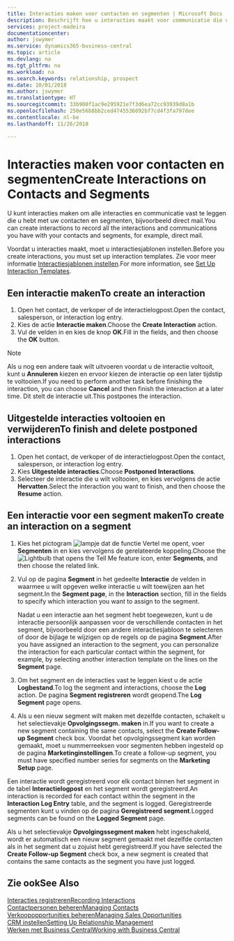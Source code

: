 ```yaml
---
title: Interacties maken voor contacten en segmenten | Microsoft Docs
description: Beschrijft hoe u interacties maakt voor communicatie die u hebt met uw contacten en segmenten in Business Central, bijvoorbeeld direct mail.
services: project-madeira
documentationcenter: 
author: jswymer
ms.service: dynamics365-business-central
ms.topic: article
ms.devlang: na
ms.tgt_pltfrm: na
ms.workload: na
ms.search.keywords: relationship, prospect
ms.date: 10/01/2018
ms.author: jswymer
ms.translationtype: HT
ms.sourcegitcommit: 33b900f1ac9e295921e7f3d6ea72cc93939d8a1b
ms.openlocfilehash: 250e56b8bb2ced4745536092bf7cd4f3fa797dee
ms.contentlocale: nl-be
ms.lasthandoff: 11/26/2018

---
```

# <a name="create-interactions-on-contacts-and-segments"></a><span data-ttu-id="96d23-103">Interacties maken voor contacten en segmenten</span><span class="sxs-lookup"><span data-stu-id="96d23-103">Create Interactions on Contacts and Segments</span></span>
<span data-ttu-id="96d23-104">U kunt interacties maken om alle interacties en communicatie vast te leggen die u hebt met uw contacten en segmenten, bijvoorbeeld direct mail.</span><span class="sxs-lookup"><span data-stu-id="96d23-104">You can create interactions to record all the interactions and communications you have with your contacts and segments, for example, direct mail.</span></span>

<span data-ttu-id="96d23-105">Voordat u interacties maakt, moet u interactiesjablonen instellen.</span><span class="sxs-lookup"><span data-stu-id="96d23-105">Before you create interactions, you must set up interaction templates.</span></span> <span data-ttu-id="96d23-106">Zie voor meer informatie [Interactiesjablonen instellen](marketing-interactions.md).</span><span class="sxs-lookup"><span data-stu-id="96d23-106">For more information, see  [Set Up Interaction Templates](marketing-interactions.md).</span></span>

## <a name="to-create-an-interaction"></a><span data-ttu-id="96d23-107">Een interactie maken</span><span class="sxs-lookup"><span data-stu-id="96d23-107">To create an interaction</span></span>
1. <span data-ttu-id="96d23-108">Open het contact, de verkoper of de interactielogpost.</span><span class="sxs-lookup"><span data-stu-id="96d23-108">Open the contact, salesperson, or interaction log entry.</span></span>
2. <span data-ttu-id="96d23-109">Kies de actie **Interactie maken**.</span><span class="sxs-lookup"><span data-stu-id="96d23-109">Choose the **Create Interaction** action.</span></span>
3. <span data-ttu-id="96d23-110">Vul de velden in en kies de knop **OK**.</span><span class="sxs-lookup"><span data-stu-id="96d23-110">Fill in the fields, and then choose the **OK** button.</span></span>

> [!NOTE]  
>   <span data-ttu-id="96d23-111">Als u nog een andere taak wilt uitvoeren voordat u de interactie voltooit, kunt u **Annuleren** kiezen en ervoor kiezen de interactie op een later tijdstip te voltooien.</span><span class="sxs-lookup"><span data-stu-id="96d23-111">If you need to perform another task before finishing the interaction, you can choose **Cancel** and then finish the interaction at a later time.</span></span> <span data-ttu-id="96d23-112">Dit stelt de interactie uit.</span><span class="sxs-lookup"><span data-stu-id="96d23-112">This postpones the interaction.</span></span>

## <a name="to-finish-and-delete-postponed-interactions"></a><span data-ttu-id="96d23-113">Uitgestelde interacties voltooien en verwijderen</span><span class="sxs-lookup"><span data-stu-id="96d23-113">To finish and delete postponed interactions</span></span>
1. <span data-ttu-id="96d23-114">Open het contact, de verkoper of de interactielogpost.</span><span class="sxs-lookup"><span data-stu-id="96d23-114">Open the contact, salesperson, or interaction log entry.</span></span>
2. <span data-ttu-id="96d23-115">Kies **Uitgestelde interacties**.</span><span class="sxs-lookup"><span data-stu-id="96d23-115">Choose **Postponed Interactions**.</span></span>
3. <span data-ttu-id="96d23-116">Selecteer de interactie die u wilt voltooien, en kies vervolgens de actie **Hervatten**.</span><span class="sxs-lookup"><span data-stu-id="96d23-116">Select the interaction you want to finish, and then choose the **Resume** action.</span></span>

## <a name="to-create-an-interaction-on-a-segment"></a><span data-ttu-id="96d23-117">Een interactie voor een segment maken</span><span class="sxs-lookup"><span data-stu-id="96d23-117">To create an interaction on a segment</span></span>
1. <span data-ttu-id="96d23-118">Kies het pictogram ![lampje dat de functie Vertel me opent](media/ui-search/search_small.png "Vertel me wat u wilt doen"), voer **Segmenten** in en kies vervolgens de gerelateerde koppeling.</span><span class="sxs-lookup"><span data-stu-id="96d23-118">Choose the ![Lightbulb that opens the Tell Me feature](media/ui-search/search_small.png "Tell me what you want to do") icon, enter **Segments**, and then choose the related link.</span></span>
2. <span data-ttu-id="96d23-119">Vul op de pagina **Segment** in het gedeelte **Interactie** de velden in waarmee u wilt opgeven welke interactie u wilt toewijzen aan het segment.</span><span class="sxs-lookup"><span data-stu-id="96d23-119">In the **Segment page**, in the **Interaction** section, fill in the fields to specify which interaction you want to assign to the segment.</span></span>

    <span data-ttu-id="96d23-120">Nadat u een interactie aan het segment hebt toegewezen, kunt u de interactie persoonlijk aanpassen voor de verschillende contacten in het segment, bijvoorbeeld door een andere interactiesjabloon te selecteren of door de bijlage te wijzigen op de regels op de pagina **Segment**.</span><span class="sxs-lookup"><span data-stu-id="96d23-120">After you have assigned an interaction to the segment, you can personalize the interaction for each particular contact within the segment, for example, by selecting another interaction template on the lines on the **Segment** page.</span></span>  
3. <span data-ttu-id="96d23-121">Om het segment en de interacties vast te leggen kiest u de actie **Logbestand**.</span><span class="sxs-lookup"><span data-stu-id="96d23-121">To log the segment and interactions, choose the **Log** action.</span></span> <span data-ttu-id="96d23-122">De pagina **Segment registreren** wordt geopend.</span><span class="sxs-lookup"><span data-stu-id="96d23-122">The **Log Segment** page opens.</span></span>
4. <span data-ttu-id="96d23-123">Als u een nieuw segment wilt maken met dezelfde contacten, schakelt u het selectievakje **Opvolgingssegm. maken** in.</span><span class="sxs-lookup"><span data-stu-id="96d23-123">If you want to create a new segment containing the same contacts, select the **Create Follow-up Segment** check box.</span></span> <span data-ttu-id="96d23-124">Voordat het opvolgingssegment kan worden gemaakt, moet u nummerreeksen voor segmenten hebben ingesteld op de pagina **Marketinginstellingen**.</span><span class="sxs-lookup"><span data-stu-id="96d23-124">To create a follow-up segment, you must have specified number series for segments on the **Marketing Setup** page.</span></span>

<span data-ttu-id="96d23-125">Een interactie wordt geregistreerd voor elk contact binnen het segment in de tabel **Interactielogpost** en het segment wordt geregistreerd.</span><span class="sxs-lookup"><span data-stu-id="96d23-125">An interaction is recorded for each contact within the segment in the **Interaction Log Entry** table, and the segment is logged.</span></span> <span data-ttu-id="96d23-126">Geregistreerde segmenten kunt u vinden op de pagina **Geregistreerd segment**.</span><span class="sxs-lookup"><span data-stu-id="96d23-126">Logged segments can be found on the **Logged Segment** page.</span></span>

<span data-ttu-id="96d23-127">Als u het selectievakje **Opvolgingssegment maken** hebt ingeschakeld, wordt er automatisch een nieuw segment gemaakt met dezelfde contacten als in het segment dat u zojuist hebt geregistreerd.</span><span class="sxs-lookup"><span data-stu-id="96d23-127">If you have selected the **Create Follow-up Segment** check box, a new segment is created that contains the same contacts as the segment you have just logged.</span></span>

## <a name="see-also"></a><span data-ttu-id="96d23-128">Zie ook</span><span class="sxs-lookup"><span data-stu-id="96d23-128">See Also</span></span>
[<span data-ttu-id="96d23-129">Interacties registreren</span><span class="sxs-lookup"><span data-stu-id="96d23-129">Recording Interactions</span></span>](marketing-interactions.md)  
[<span data-ttu-id="96d23-130">Contactpersonen beheren</span><span class="sxs-lookup"><span data-stu-id="96d23-130">Managing Contacts</span></span>](marketing-contacts.md)  
[<span data-ttu-id="96d23-131">Verkoopopportunities beheren</span><span class="sxs-lookup"><span data-stu-id="96d23-131">Managing Sales Opportunities</span></span>](marketing-manage-sales-opportunities.md)  
[<span data-ttu-id="96d23-132">CRM instellen</span><span class="sxs-lookup"><span data-stu-id="96d23-132">Setting Up Relationship Management</span></span>](marketing-setup-marketing.md)  
[<span data-ttu-id="96d23-133">Werken met Business Central</span><span class="sxs-lookup"><span data-stu-id="96d23-133">Working with Business Central</span></span>](ui-work-product.md)

